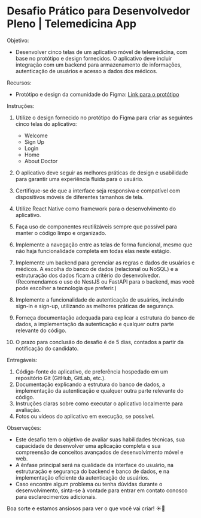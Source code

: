 # Desafio Prático para Desenvolvedor Pleno | Telemedicina App

Objetivo:

- Desenvolver cinco telas de um aplicativo móvel de telemedicina, com base no protótipo e design fornecidos. O aplicativo deve incluir integração com um backend para armazenamento de informações, autenticação de usuários e acesso a dados dos médicos.

Recursos:

- Protótipo e design da comunidade do Figma: [Link para o protótipo](https://www.figma.com/community/file/1337949757381065808)

Instruções:

1. Utilize o design fornecido no protótipo do Figma para criar as seguintes cinco telas do aplicativo:

   - Welcome
   - Sign Up
   - Login
   - Home
   - About Doctor

2. O aplicativo deve seguir as melhores práticas de design e usabilidade para garantir uma experiência fluida para o usuário.
3. Certifique-se de que a interface seja responsiva e compatível com dispositivos móveis de diferentes tamanhos de tela.
4. Utilize React Native como framework para o desenvolvimento do aplicativo.
5. Faça uso de componentes reutilizáveis sempre que possível para manter o código limpo e organizado.
6. Implemente a navegação entre as telas de forma funcional, mesmo que não haja funcionalidade completa em todas elas neste estágio.
7. Implemente um backend para gerenciar as regras e dados de usuários e médicos. A escolha do banco de dados (relacional ou NoSQL) e a estruturação dos dados ficam a critério do desenvolvedor. (Recomendamos o uso do NestJS ou FastAPI para o backend, mas você pode escolher a tecnologia que preferir.)
8. Implemente a funcionalidade de autenticação de usuários, incluindo sign-in e sign-up, utilizando as melhores práticas de segurança.
9. Forneça documentação adequada para explicar a estrutura do banco de dados, a implementação da autenticação e qualquer outra parte relevante do código.
10. O prazo para conclusão do desafio é de 5 dias, contados a partir da notificação do candidato.

Entregáveis:

1. Código-fonte do aplicativo, de preferência hospedado em um repositório Git (GitHub, GitLab, etc.).
2. Documentação explicando a estrutura do banco de dados, a implementação da autenticação e qualquer outra parte relevante do código.
3. Instruções claras sobre como executar o aplicativo localmente para avaliação.
4. Fotos ou vídeos do aplicativo em execução, se possível.

Observações:

- Este desafio tem o objetivo de avaliar suas habilidades técnicas, sua capacidade de desenvolver uma aplicação completa e sua compreensão de conceitos avançados de desenvolvimento móvel e web.
- A ênfase principal será na qualidade da interface do usuário, na estruturação e segurança do backend e banco de dados, e na implementação eficiente da autenticação de usuários.
- Caso encontre algum problema ou tenha dúvidas durante o desenvolvimento, sinta-se à vontade para entrar em contato conosco para esclarecimentos adicionais.

Boa sorte e estamos ansiosos para ver o que você vai criar! ☀🚀
